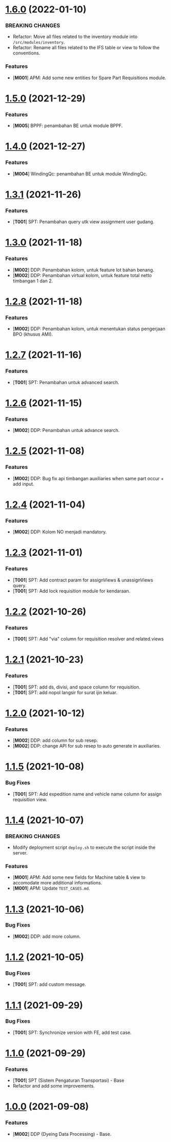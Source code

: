 <a name="1.6.0"></a>
# [1.6.0](https://gitlab.com/atjdev/ezio-api/-/merge_requests/74) (2022-01-10)

### BREAKING CHANGES

* Refactor: Move all files related to the inventory module into `/src/modules/inventory`.
* Refactor: Rename all files related to the IFS table or view to follow the conventions.

### Features
* [**M001**] APM: Add some new entities for Spare Part Requisitions module.

<a name="1.5.0"></a>
# [1.5.0](https://gitlab.com/atjdev/ezio-api/-/merge_requests/70) (2021-12-29)

### Features

* [**M005**] BPPF: penambahan BE untuk module BPPF.

<a name="1.4.0"></a>
# [1.4.0](https://gitlab.com/atjdev/ezio-api/-/merge_requests/68) (2021-12-27)

### Features

* [**M004**] WindingQc: penambahan BE untuk module WindingQc.

<a name="1.3.1"></a>
# [1.3.1](https://gitlab.com/atjdev/ezio-api/-/merge_requests/65) (2021-11-26)

### Features

* [**T001**] SPT: Penambahan query utk view assignment user gudang.

<a name="1.3.0"></a>
# [1.3.0](https://gitlab.com/atjdev/ezio-api/-/merge_requests/63) (2021-11-18)

### Features

* [**M002**] DDP: Penambahan kolom, untuk feature lot bahan benang.
* [**M002**] DDP: Penambahan virtual kolom, untuk feature total netto timbangan 1 dan 2.

<a name="1.2.8"></a>
# [1.2.8](https://gitlab.com/atjdev/ezio-api/-/merge_requests/61) (2021-11-18)

### Features

* [**M002**] DDP: Penambahan kolom, untuk menentukan status pengerjaan BPO (khusus AMI).

<a name="1.2.7"></a>
# [1.2.7](https://gitlab.com/atjdev/ezio-api/-/merge_requests/59) (2021-11-16)

### Features

* [**T001**] SPT: Penambahan untuk advanced search.

<a name="1.2.6"></a>
# [1.2.6](https://gitlab.com/atjdev/ezio-api/-/merge_requests/57) (2021-11-15)

### Features

* [**M002**] DDP: Penambahan untuk advance search.

<a name="1.2.5"></a>
# [1.2.5](https://gitlab.com/atjdev/ezio-api/-/merge_requests/55) (2021-11-08)

### Features

* [**M002**] DDP: Bug fix api timbangan auxiliaries when same part occur + add input.

<a name="1.2.4"></a>
# [1.2.4](https://gitlab.com/atjdev/ezio-api/-/merge_requests/53) (2021-11-04)

### Features

* [**M002**] DDP: Kolom NO menjadi mandatory.

<a name="1.2.3"></a>
# [1.2.3](https://gitlab.com/atjdev/ezio-api/-/merge_requests/51) (2021-11-01)

### Features

* [**T001**] SPT: Add contract param for assignViews & unassignViews query.
* [**T001**] SPT: Add lock requisition module for kendaraan.

<a name="1.2.2"></a>
# [1.2.2](https://gitlab.com/atjdev/ezio-api/-/merge_requests/49) (2021-10-26)

### Features

* [**T001**] SPT: Add "via" column for requisition resolver and related.views

<a name="1.2.1"></a>
# [1.2.1](https://gitlab.com/atjdev/ezio-api/-/merge_requests/47) (2021-10-23)

### Features

* [**T001**] SPT: add ds, divisi, and space column for requisition.
* [**T001**] SPT: add nopol langsir for surat ijin keluar.

<a name="1.2.0"></a>
# [1.2.0](https://gitlab.com/atjdev/ezio-api/-/merge_requests/45) (2021-10-12)

### Features

* [**M002**] DDP: add column for sub resep.
* [**M002**] DDP: change API for sub resep to auto generate in auxiliaries.

<a name="1.1.5"></a>
# [1.1.5](https://gitlab.com/atjdev/ezio-api/-/merge_requests/43) (2021-10-08)

### Bug Fixes

* [**T001**] SPT: Add expedition name and vehicle name column for assign requisition view.

<a name="1.1.4"></a>

# [1.1.4](https://gitlab.com/atjdev/ezio-api/-/merge_requests/41) (2021-10-07)

### BREAKING CHANGES

* Modify deployment script `deploy.sh` to execute the script inside the server.

### Features

* [**M001**] APM: Add some new fields for Machine table & view to accomodate more additional informations.
* [**M001**] APM: Update `TEST_CASES.md`.

<a name="1.1.3"></a>
# [1.1.3](https://gitlab.com/atjdev/ezio-api/-/merge_requests/39) (2021-10-06)

### Bug Fixes

* [**M002**] DDP: add more column.

<a name="1.1.2"></a>
# [1.1.2](https://gitlab.com/atjdev/ezio-api/-/merge_requests/37) (2021-10-05)

### Bug Fixes

* [**T001**] SPT: add custom message.

<a name="1.1.1"></a>
# [1.1.1](https://gitlab.com/atjdev/ezio-web/-/merge_requests/16) (2021-09-29)

### Bug Fixes

* [**T001**] SPT: Synchronize version with FE, add test case.

<a name="1.1.0"></a>
# [1.1.0](https://gitlab.com/atjdev/ezio-api/-/merge_requests/31) (2021-09-29)

### Features

* [**T001**] SPT (Sistem Pengaturan Transportasi) - Base
* Refactor and add some improvements.

<a name="1.0.0"></a>
# [1.0.0](https://gitlab.com/atjdev/ezio-api/-/merge_requests/24) (2021-09-08)

### Features

* [**M002**] DDP (Dyeing Data Processing) - Base.
